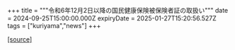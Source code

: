 +++
title = """令和6年12月2日以降の国民健康保険被保険者証の取扱い"""
date = 2024-09-25T15:00:00.000Z
expiryDate = 2025-01-27T15:20:56.527Z
tags = ["kuriyama","news"]
+++


[[source]](https://www.town.kuriyama.hokkaido.jp/soshiki/37/29390.html)
